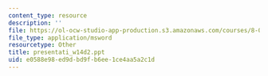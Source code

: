 ```yaml
---
content_type: resource
description: ''
file: https://ol-ocw-studio-app-production.s3.amazonaws.com/courses/8-02t-electricity-and-magnetism-spring-2005/e0588e98ed9dbd9fb6ee1ce4aa5a2c1d_presentati_w14d2.ppt
file_type: application/msword
resourcetype: Other
title: presentati_w14d2.ppt
uid: e0588e98-ed9d-bd9f-b6ee-1ce4aa5a2c1d
---
```

